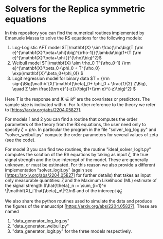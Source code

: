 # Solvers for the Replica symmetric equations

In this repository you can find the numerical routines implemented by Emanuele Massa to solve the RS equations for the following models:

1) Log-Logistic AFT model  $T|\mathbf{X} \sim  \frac{\rho\big(T {\rm e}^{\mathbf{X}'\beta+\phi}\big)^{\rho-1}}{\lambda\big(1+(T {\rm e}^{\mathbf{X}'\beta+\phi })^{\rho}\big)^2}$
2) Weibull model $T|\mathbf{X} \sim \rho_0 T^{\rho_0-1} {\rm e}^{\mathbf{X}'\beta_0+\phi_0 + T^{\rho_0} \exp(\mathbf{X}'\beta_0+\phi_0)} \$
4) Logit regression model for binary data $T = {\rm sign}\Big(\mathbf{X}'\mathbf{\beta}_0+ \phi_0 + \frac{1}{2} Z\Big), \quad Z \sim \frac{{\rm e}^{-z}}{\big(1+{\rm e}^{-z}\big)^2} $

Here $T$ is the response and $\mathbf{X}\in\mathbb{R}^p$ are the covariates or predictors.
The sample size is indicated with $n$.
For further reference to the theory we refer to [https://arxiv.org/abs/2204.05827].

For models 1 and 2 you can find a routine that computes the order parameters of the theory from the RS equations, the user need only to specify $\zeta = p/n$. In particular the program in the file "solver_log_log.py" and "solver_weibull.py" compute the order parameters for several values of zeta (see the code).

For model 3 you can find two routines, the routine "ideal_solver_logit.py" computes the solution of the RS equations by taking as input $\zeta$, the true signal strength and the true intercept of the model. These are generally unknown, or must be estimated. For this reason we also provide a different implementation "solver_logit.py" (again see [https://arxiv.org/abs/2204.05827] for further details) that takes as input only measurable quantities: $\zeta$ and the Maximum Likelihood (ML) estimate of the signal strength $\hat{\theta}_n := \sum_{i=1}^n \|\mathbf{X}_i'\hat{\beta}_n\|^2/n$ and of the intercept $\hat{\phi}_n$.

We also share the python routines used to simulate the data and produce the figures of the manuscript [https://arxiv.org/abs/2204.05827]. These are named 
1) "data_generator_log_log.py"
2) "data_generator_weibull.py"
3) "data_generator_logit.py"
for the three models respectively.
